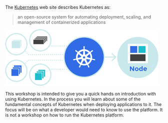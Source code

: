The [Kubernetes](https://kubernetes.io/) web site describes Kubernetes as:

> an open-source system for automating deployment, scaling, and management of containerized applications

![Kubernetes](kubernetes-flower.png)

This workshop is intended to give you a quick hands on introduction with using Kubernetes. In the process you will learn about some of the fundamental concepts of Kubernetes when deploying applications to it. The focus will be on what a developer would need to know to use the platform. It is not a workshop on how to run the Kubernetes platform.
